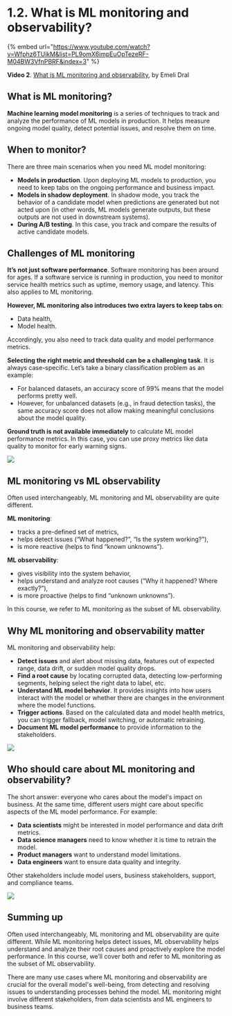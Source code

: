 # 1.2. What is ML monitoring and observability?

{% embed url="https://www.youtube.com/watch?v=Wfphz6TUikM&list=PL9omX6impEuOpTezeRF-M04BW3VfnPBRF&index=3" %}

**Video 2**. [What is ML monitoring and observability](https://www.youtube.com/watch?v=Wfphz6TUikM&list=PL9omX6impEuOpTezeRF-M04BW3VfnPBRF&index=3), by Emeli Dral

## What is ML monitoring?

**Machine learning model monitoring** is a series of techniques to track and analyze the performance of ML models in production. It helps measure ongoing model quality, detect potential issues, and resolve them on time.

## When to monitor?

There are three main scenarios when you need ML model monitoring:
* **Models in production**. Upon deploying ML models to production, you need to keep tabs on the ongoing performance and business impact.
* **Models in shadow deployment**. In shadow mode, you track the behavior of a candidate model when predictions are generated but not acted upon (in other words, ML models generate outputs, but these outputs are not used in downstream systems).
* **During A/B testing**. In this case, you track and compare the results of active candidate models.

## Challenges of ML monitoring

**It’s not just software performance**. Software monitoring has been around for ages. If a software service is running in production, you need to monitor service health metrics such as uptime, memory usage, and latency. This also applies to ML monitoring.  

**However, ML monitoring also introduces two extra layers to keep tabs on**:
* Data health,
* Model health.

Accordingly, you also need to track data quality and model performance metrics.

**Selecting the right metric and threshold can be a challenging task**. It is always case-specific. Let’s take a binary classification problem as an example:
* For balanced datasets, an accuracy score of 99% means that the model performs pretty well.
* However, for unbalanced datasets (e.g., in fraud detection tasks), the same accuracy score does not allow making meaningful conclusions about the model quality.

**Ground truth is not available immediately** to calculate ML model performance metrics. In this case, you can use proxy metrics like data quality to monitor for early warning signs. 

![](<../../../images/2023109\_course\_module1\_fin\_images.024.png>)

## ML monitoring vs ML observability

Often used interchangeably, ML monitoring and ML observability are quite different.

**ML monitoring**:
* tracks a pre-defined set of metrics,
* helps detect issues (“What happened?”, “Is the system working?”),
* is more reactive (helps to find “known unknowns”).

**ML observability**:
* gives visibility into the system behavior,
* helps understand and analyze root causes (“Why it happened? Where exactly?”),
* is more proactive (helps to find “unknown unknowns”).

In this course, we refer to ML monitoring as the subset of ML observability. 

## Why ML monitoring and observability matter

ML monitoring and observability help:

* **Detect issues** and alert about missing data, features out of expected range, data drift, or sudden model quality drops.
* **Find a root cause** by locating corrupted data, detecting low-performing segments, helping select the right data to label, etc.
* **Understand ML model behavior**. It provides insights into how users interact with the model or whether there are changes in the environment where the model functions.
* **Trigger actions**. Based on the calculated data and model health metrics, you can trigger fallback, model switching, or automatic retraining.
* **Document ML model performance** to provide information to the stakeholders.

![](<../../../images/2023109\_course\_module1\_fin\_images.030.png>)

## Who should care about ML monitoring and observability?

The short answer: everyone who cares about the model's impact on business. At the same time, different users might care about specific aspects of the ML model performance. For example:

* **Data scientists** might be interested in model performance and data drift metrics.
* **Data science managers** need to know whether it is time to retrain the model.
* **Product managers** want to understand model limitations.
* **Data engineers** want to ensure data quality and integrity.

Other stakeholders include model users, business stakeholders, support, and compliance teams.

![](<../../../images/2023109\_course\_module1\_fin\_images.031.png>)

## Summing up

Often used interchangeably, ML monitoring and ML observability are quite different. While ML monitoring helps detect issues, ML observability helps understand and analyze their root causes and proactively explore the model performance. In this course, we’ll cover both and refer to ML monitoring as the subset of ML observability. 

There are many use cases where ML monitoring and observability are crucial for the overall model's well-being, from detecting and resolving issues to understanding processes behind the model. ML monitoring might involve different stakeholders, from data scientists and ML engineers to business teams.
